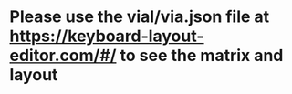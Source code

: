 # Please use the vial/via.json file at https://keyboard-layout-editor.com/#/ to see the matrix and layout
